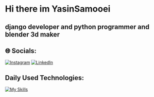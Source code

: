 
# Hi there im YasinSamooei
## django developer and python programmer and blender 3d maker
## 🌐 Socials:
[![Instagram](https://img.shields.io/badge/Instagram-%23E4405F.svg?logo=Instagram&logoColor=white)](https://instagram.com/y.electrocode) [![LinkedIn](https://img.shields.io/badge/LinkedIn-%230077B5.svg?logo=linkedin&logoColor=white)](https://linkedin.com/in/yasin-samooei) 
## Daily Used Technologies:
[![My Skills](https://skillicons.dev/icons?i=python,django,html,css,bootstrap,git,github,blender,aftereffects,photoshop)](https://skillicons.dev)
